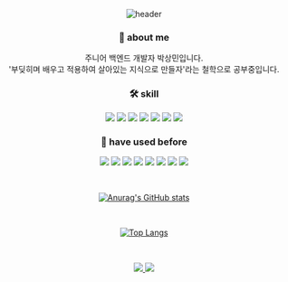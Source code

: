 <div align=center>

  ![header](https://capsule-render.vercel.app/api?type=waving&color=auto&height=300&section=header&text=안녕하세요!%20&desc=백엔드%20개발자%20박상민입니다&fontSize=40)

  ### 🙌 about me
  주니어 백엔드 개발자 박상민입니다.   
  '부딪히며 배우고 적용하여 살아있는 지식으로 만들자'라는 철학으로 공부중입니다.  

  ### 🛠 skill
  <div align="center">
    <img src="https://img.shields.io/badge/Java-007396?style=flat&logo=Java&logoColor=white" />
    <img src="https://img.shields.io/badge/Spring-6DB33F?style=flat&logo=Spring&logoColor=white" />
    <img src="https://img.shields.io/badge/Spring Boot-6DB33F?style=flat&logo=Spring Boot&logoColor=white" />
    <img src="https://img.shields.io/badge/JPA-007396?style=flat&logo=JPA&logoColor=white" />
    <img src="https://img.shields.io/badge/MySQL-4479A1?style=flat&logo=MySQL&logoColor=white" />
    <img src="https://img.shields.io/badge/Amazon AWS-232F3E?style=flat&logo=Amazon AWS&logoColor=white" />
    <img src="https://img.shields.io/badge/GitHub Actions-2088FF?style=flat&logo=GitHub Actions&logoColor=white" />
  </div>
  
  ### 🔎 have used before
  <div align="center">
    <img src="https://img.shields.io/badge/C-A8B9CC?style=flat&logo=C&logoColor=white" />
    <img src="https://img.shields.io/badge/Python-3776AB?style=flat&logo=Python&logoColor=white" />
    <img src="https://img.shields.io/badge/NGINX-009639?style=flat&logo=NGINX&logoColor=white" />
    <img src="https://img.shields.io/badge/TensorFlow-FF6F00?style=flat&logo=TensorFlow&logoColor=white" />
    <img src="https://img.shields.io/badge/MariaDB-1F305F?style=flat&logo=MariaDB Foundation&logoColor=white" />
    <img src="https://img.shields.io/badge/Android-3DDC84?style=flat&logo=Android&logoColor=white" />
    <img src="https://img.shields.io/badge/WebSocket-010101?style=flat&logo=Socket.io&logoColor=white" />
    <img src="https://img.shields.io/badge/Google Vision-4285F4?style=flat&logo=Google Lens&logoColor=white" />
  </div>
  
  &nbsp;
  &nbsp;

  [![Anurag's GitHub stats](https://github-readme-stats.vercel.app/api?username=minaver&count_private=true&theme=tokyonight)](https://github.com/anuraghazra/github-readme-stats)
  
  &nbsp;

  [![Top Langs](https://github-readme-stats.vercel.app/api/top-langs/?username=minaver&layout=compact&)](https://github.com/anuraghazra/github-readme-stats)

  
  &nbsp;
  &nbsp;
  
  <div>
    <a href="mailto:psmjoshua@gmail.com">
      <img src="https://img.shields.io/badge/Contact me!-EA4335?style=flat&logo=Gmail&logoColor=white" />
    </a>
  
   <a href="https://hits.seeyoufarm.com">
     <img src="https://hits.seeyoufarm.com/api/count/incr/badge.svg?url=https%3A%2F%2Fgithub.com%2Fminaver&count_bg=%23DAEBFF&title_bg=%23555555&icon=github.svg&icon_color=%23F3E5E5&title=hello&edge_flat=false" />
   </a>
  </div>
</div>
